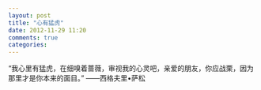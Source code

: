 ```yaml
---
layout: post
title: "心有猛虎"
date: 2012-11-29 11:20
comments: true
categories:
---
```


“我心里有猛虎，在细嗅着蔷薇，审视我的心灵吧，亲爱的朋友，你应战栗，因为那里才是你本来的面目。” ——西格夫里•萨松
